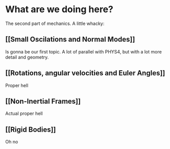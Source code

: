 # What are we doing here?
The second part of mechanics. A little whacky:

## [[Small Oscilations and Normal Modes]]
Is gonna be our first topic. A lot of parallel with PHYS4, but with a lot more detail and geometry.

## [[Rotations, angular velocities and Euler Angles]]
Proper hell

## [[Non-Inertial Frames]]
Actual proper hell

## [[Rigid Bodies]]
Oh no